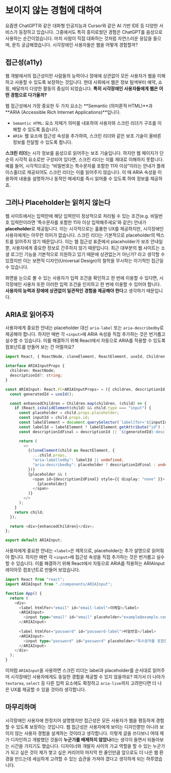 # 보이지 않는 경험에 대하여

요즘엔 ChatGPT와 같은 대화형 인공지능과 Cursor와 같은 AI 기반 IDE 등 다양한 서비스가 등장하고 있습니다. 그중에서도 특히 흥미로웠던 경험은 ChatGPT를 음성으로 사용하는 순간이었습니다. 마치 사람이 직접 대화하는 것처럼 자연스러운 응답을 들으며, 문득 궁금해졌습니다. 시각장애인 사용자들은 웹을 어떻게 경험할까?

## 접근성(a11y)

웹 개발에서의 접근성이란 사람들의 능력이나 장애에 상관없이 모든 사용자가 웹을 이해하고 사용할 수 있도록 보장하는 것입니다. 현대 사회에서 웹은 정보 탐색부터 예약, 쇼핑, 배달까지 다양한 활동의 중심이 되었습니다. **특히 시각장애인 사용자들에게 웹은 어떤 경험으로 다가올까?**

웹 접근성에서 가장 중요한 두 가지 요소는 **Semantic (의미론적 HTML)**과 **ARIA (Accessible Rich Internet Applications)**입니다.
- `Semantic HTML`: 요소 자체가 의미를 내포하여 사용자와 스크린 리더가 구조를 이해할 수 있도록 돕습니다.
- `ARIA`: 웹 요소에 접근성 속성을 추가하여, 스크린 리더와 같은 보조 기술이 올바른 정보를 전달할 수 있도록 합니다.

**스크린 리더**는 시각 정보를 음성으로 읽어주는 보조 기술입니다. 하지만 웹 페이지가 단순히 시각적 요소로만 구성되어 있다면, 스크린 리더는 이를 제대로 이해하지 못합니다. 예를 들어, 시각적으로는 “비밀번호는 특수문자를 포함한 11자 이상”이라는 안내가 플레이스홀더로 제공되어도 스크린 리더는 이를 읽어주지 않습니다. 이 때 ARIA 속성을 이용하여 내용을 설명하거나 동적인 메세지를 즉시 읽어줄 수 있도록 하여 정보를 제공하죠.

## 그러나 Placeholder는 읽히지 않는다
웹 사이트에서는 입력란에 해당 입력란이 정상적으로 처리될 수 있는 조건(e.g. 비밀번호 입력란이라면 '특수문자를 포함한 11자 이상 입력해주세요'와 같은) 안내가 **placeholder**로 제공됩니다. 이는 시각적으로는 훌륭한 UX를 제공하지만, 시각장애인 사용자에게는 아무런 의미가 없습니다. 스크린 리더는 기본적으로 placeholder의 텍스트를 읽어주지 않기 때문입니다. 이는 웹 접근성 표준에서 placeholder가 보조 안내일 뿐, 사용자에게 중요한 정보로 간주하지 않기 때문입니다. 최근 대부분의 웹 사이트는 소셜 로그인 기능을 기본적으로 지원하고 있기 때문에 상관없는거 아닌가? 라고 생각할 수 있겠지만 이는 보편적 디자인(Universal Design)의 철학을 무시하는 이기적인 접근일 수 있습니다.

화면을 눈으로 볼 수 있는 사용자가 입력 조건을 확인하고 한 번에 이용할 수 있다면, 시각장애인 사용자 또한 이러한 입력 조건을 인지하고 한 번에 이용할 수 있어야 합니다. **사용자의 능력과 장애에 상관없이 일관적인 경험을 제공해야 한다**고 생각하기 때문입니다. 

## ARIA로 읽어주자
사용자에게 중요한 안내는 placeholder 대신 `aria-label` 또는 `aria-describedby`로 제공해야 합니다. 하지만 매번 각 `<input>`에 ARIA 속성을 직접 추가하는 것은 번거롭고 실수할 수 있습니다. 이를 해결하기 위해 React에서 자동으로 ARIA를 적용할 수 있도록 컴포넌트를 만들어 보는 건 어떨까요?

```typescript
import React, { ReactNode, cloneElement, ReactElement, useId, Children } from "react";

interface ARIAInputProps {
  children: ReactNode;
  descriptionId?: string;
}

const ARIAInput: React.FC<ARIAInputProps> = ({ children, descriptionId }) => {
  const generatedId = useId();

  const enhancedChildren = Children.map(children, (child) => {
    if (React.isValidElement(child) && child.type === "input") {
      const placeholder = child.props.placeholder;
      const inputId = child.props.id;
      const labelElement = document.querySelector(`label[for='${inputId}']`);
      const labelId = labelElement ? labelElement.getAttribute("id") : null;
      const descriptionIdFinal = descriptionId || `${generatedId}-desc`;

      return (
        <>
          {cloneElement(child as ReactElement, {
            ...child.props,
            "aria-labelledby": labelId || undefined,
            "aria-describedby": placeholder ? descriptionIdFinal : undefined,
          })}
          {placeholder && (
            <span id={descriptionIdFinal} style={{ display: "none" }}>
              {placeholder}
            </span>
          )}
        </>
      );
    }
    return child;
  });

  return <div>{enhancedChildren}</div>;
};

export default ARIAInput;
```
사용자에게 중요한 안내는 `<label>`은 제목으로, placeholder는 추가 설명으로 읽어줘야 합니다. 하지만 매번 각 `<input>`에 접근성 속성을 직접 추가하는 것은 번거롭고 실수할 수 있습니다. 이를 해결하기 위해 React에서 자동으로 ARIA를 적용하는 ARIAInput 레이아웃 컴포넌트로 만들어 보았습니다.

```typescript
import React from "react";
import ARIAInput from "./components/ARIAInput";

function App() {
  return (
    <div>
      <label htmlFor="email" id="email-label">이메일</label>
      <ARIAInput>
        <input type="email" id="email" placeholder="example@example.com" />
      </ARIAInput>
      
      <label htmlFor="password" id="password-label">비밀번호</label>
      <ARIAInput>
        <input type="password" id="password" placeholder="특수문자를 포함한 11자 이상" />
      </ARIAInput>
    </div>
  );
}
```
이처럼 `ARIAInput`을 사용하면 스크린 리더는 label과 placeholder를 순서대로 읽어주어 시각장애인 사용자에게도 동일한 경험을 제공할 수 있지 않을까요? 여기서 더 나아가 `textarea`, `select` 등 다른 입력 요소에도 확장하고 `aria-live`까지 고려한다면 더 나은 UX를 제공할 수 있을 것이라 생각합니다.

## 마무리하며
시각장애인 사용자에 한정지어 설명했지만 접근성은 모든 사용자가 웹을 평등하게 경험할 수 있도록 보장하는 것입니다. 웹 접근성은 사용자에게 보이는 디자인뿐만 아니라 보이지 않는 사용자 경험을 설계하는 것이라고 생각합니다. 이렇게 글을 쓰다보니 여태 제가 디자인하고 개발했던 것들이 **누군가를 배제하지 않았나**라는 생각이 들면서 되돌아보는 시간을 가지기도 했습니다. 디자이너와 개발자 사이의 가교 역할을 할 수 있는 누군가가 되고 싶은 것이 제가 쌓고 싶은 커리어의 마지막 한 줄인만큼 앞으로도 더 나은 웹 환경을 만드는데 세심하게 고려할 수 있는 습관을 가져야 겠다고 생각하게 되는 하루였습니다.